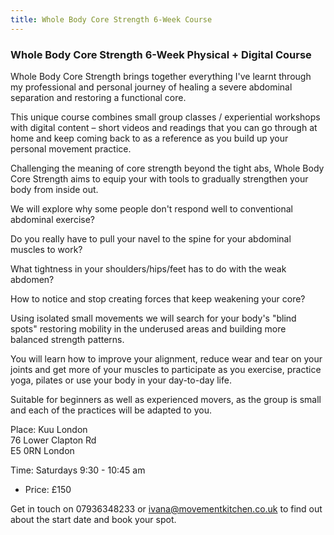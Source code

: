 ```yaml
---
title: Whole Body Core Strength 6-Week Course
---
```


### Whole Body Core Strength 6-Week Physical + Digital Course

Whole Body Core Strength brings together everything I've learnt through my
professional and personal journey of healing a severe abdominal separation and
restoring a functional core.

This unique course combines small group classes / experiential workshops with
digital content – short videos and readings that you can go through at home and
keep coming back to as a reference as you build up your personal movement
practice.

Challenging the meaning of core strength beyond the tight abs, Whole Body Core
Strength aims to equip your with tools to gradually strengthen your body from
inside out.

We will explore why some people don't respond well to conventional abdominal
exercise?

Do you really have to pull your navel to the spine for your abdominal muscles to
work?

What tightness in your shoulders/hips/feet has to do with the weak abdomen?

How to notice and stop creating forces that keep weakening your core?

Using isolated small movements we will search for your body's "blind spots"
restoring mobility in the underused areas and building more balanced strength
patterns.

You will learn how to improve your alignment, reduce wear and tear on your
joints and get more of your muscles to participate as you exercise, practice
yoga, pilates or use your body in your day-to-day life.

Suitable for beginners as well as experienced movers, as the group is small and
each of the practices will be adapted to you.

Place: Kuu London  
76 Lower Clapton Rd  
E5 0RN London

Time: Saturdays 9:30 - 10:45 am

* Price: £150

Get in touch on 07936348233 or ivana@movementkitchen.co.uk to find out about the
start date and book your spot.
